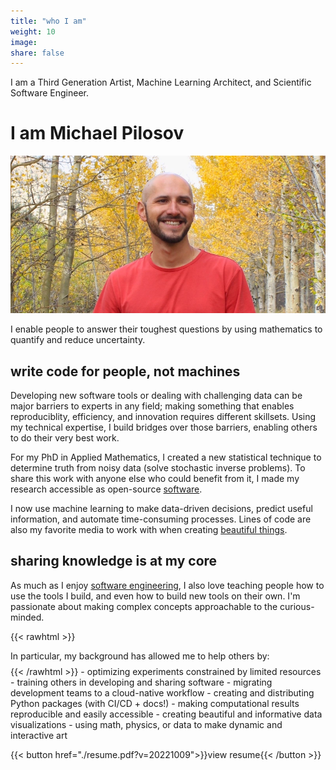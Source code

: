 ```yaml
---
title: "who I am"
weight: 10
image:
share: false
---
```


I am a Third Generation Artist, Machine Learning Architect, and Scientific Software Engineer.

# I am Michael Pilosov

![](./profile.webp)

I enable people to answer their toughest questions by using mathematics to quantify and reduce uncertainty.

## write code for people, not machines

Developing new software tools or dealing with challenging data can be major barriers to experts in any field; making something that enables reproduciblity, efficiency, and innovation requires different skillsets.
Using my technical expertise, I build bridges over those barriers, enabling others to do their very best work.



For my PhD in Applied Mathematics, I created a new statistical technique to determine truth from noisy data (solve stochastic inverse problems).
To share this work with anyone else who could benefit from it, I made my research accessible as open-source [software](./projects/#estimation). 

I now use machine learning to make data-driven decisions, predict useful information, and automate time-consuming processes.
Lines of code are also my favorite media to work with when creating [beautiful things](./projects/#art).


## sharing knowledge is at my core

As much as I enjoy [software engineering](./projects/#architect-engineer), I also love teaching people how to use the tools I build, and even how to build new tools on their own. I'm passionate about making complex concepts approachable to the curious-minded. 


{{< rawhtml >}}
<p style="margin-bottom:0.5rem">
In particular, my background has allowed me to help others by:
</p>
{{< /rawhtml >}}
- optimizing experiments constrained by limited resources
- training others in developing and sharing software
- migrating development teams to a cloud-native workflow
- creating and distributing Python packages (with CI/CD + docs!)
- making computational results reproducible and easily accessible
- creating beautiful and informative data visualizations
- using math, physics, or data to make dynamic and interactive art

{{< button href="./resume.pdf?v=20221009">}}view resume{{< /button >}}
